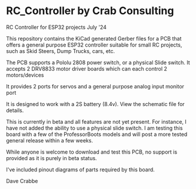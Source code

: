 # RC_Controller by Crab Consulting
RC Controller for ESP32 projects   July '24

This repository contains the KiCad generated Gerber files for a PCB
that offers a general purpose ESP32 controller suitable for small RC
projects, such as Skid Steers, Dump Trucks, cars, etc. 

The PCB supports a Pololu 2808 power switch, or a physical Slide switch. 
It accepts 2 DRV8833 motor driver boards which can each control 2 motors/devices

It provides 2 ports for servos and a general purpose analog input monitor port

It is designed to work with a 2S battery (8.4v). View the schematic file for details.

This is currently in beta and all features are not yet present. For instance, I have not
added the ability to use a physical slide switch. I am testing this board with
a few of the ProfessorBoots models and will post a more tested general release within a few weeks. 

While anyone is welcome to download and test this PCB, no support is provided as it
is purely in beta status.

I've included pinout diagrams of parts required by this board.

Dave Crabbe
